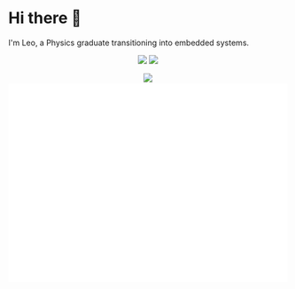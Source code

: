 # Hi there 👋

I'm Leo, a Physics graduate transitioning into embedded systems.

<p align="center">
  <img height="160px" src="https://github-readme-stats.vercel.app/api?username=leoyehx&show_icons=true&theme=nightowl" />
  <img height="160px" src="https://github-readme-stats.vercel.app/api/wakatime?username=leoyehx\&layout=compact&theme=nightowl" />
</p>

<p align="center">
  <img height="250px" src="https://github-readme-stats.vercel.app/api/top-langs/?username=leoyehx&layout=donut" />
  <img src="https://raw.githubusercontent.com/leoyehx/cf-stats/main/output/light_card.svg" />
</P>

<!--
**leoyehx/leoyehx** is a ✨ _special_ ✨ repository because its `README.md` (this file) appears on your GitHub profile.

Here are some ideas to get you started:

- 🔭 I’m currently working on ...
- 🌱 I’m currently learning ...
- 👯 I’m looking to collaborate on ...
- 🤔 I’m looking for help with ...
- 💬 Ask me about ...
- 📫 How to reach me: ...
- 😄 Pronouns: ...
- ⚡ Fun fact: ...
-->
